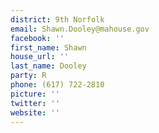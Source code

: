 ```yaml
---
district: 9th Norfolk
email: Shawn.Dooley@mahouse.gov
facebook: ''
first_name: Shawn
house_url: ''
last_name: Dooley
party: R
phone: (617) 722-2810
picture: ''
twitter: ''
website: ''
---
```

